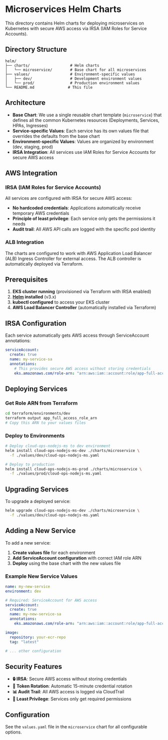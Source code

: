 # Microservices Helm Charts

This directory contains Helm charts for deploying microservices on Kubernetes with secure AWS access via IRSA (IAM Roles for Service Accounts).

## Directory Structure

```
helm/
├── charts/                  # Helm charts
│   └── microservice/        # Base chart for all microservices
├── values/                  # Environment-specific values
│   ├── dev/                 # Development environment values
│   └── prod/                # Production environment values
└── README.md               # This file
```

## Architecture

- **Base Chart**: We use a single reusable chart template (`microservice`) that defines all the common Kubernetes resources (Deployments, Services, HPAs, Ingresses)
- **Service-specific Values**: Each service has its own values file that overrides the defaults from the base chart
- **Environment-specific Values**: Values are organized by environment (dev, staging, prod)
- **IRSA Integration**: All services use IAM Roles for Service Accounts for secure AWS access

## AWS Integration

### IRSA (IAM Roles for Service Accounts)
All services are configured with IRSA for secure AWS access:
- **No hardcoded credentials**: Applications automatically receive temporary AWS credentials
- **Principle of least privilege**: Each service only gets the permissions it needs  
- **Audit trail**: All AWS API calls are logged with the specific pod identity

### ALB Integration
The charts are configured to work with AWS Application Load Balancer (ALB) Ingress Controller for external access. The ALB controller is automatically deployed via Terraform.

## Prerequisites

1. **EKS cluster running** (provisioned via Terraform with IRSA enabled)
2. **[Helm](https://helm.sh/docs/intro/install/) installed** (v3.x)
3. **kubectl configured** to access your EKS cluster
4. **AWS Load Balancer Controller** (automatically installed via Terraform)

## IRSA Configuration

Each service automatically gets AWS access through ServiceAccount annotations:

```yaml
serviceAccount:
  create: true
  name: my-service-sa
  annotations:
    # This provides secure AWS access without storing credentials
    eks.amazonaws.com/role-arn: "arn:aws:iam::account:role/app-full-access-role"
```

## Deploying Services

### Get Role ARN from Terraform
```bash
cd terraform/environments/dev
terraform output app_full_access_role_arn
# Copy this ARN to your values files
```

### Deploy to Environments
```bash
# Deploy cloud-ops-nodejs-ms to dev environment
helm install cloud-ops-nodejs-ms-dev ./charts/microservice \
  -f ./values/dev/cloud-ops-nodejs-ms.yaml

# Deploy to production
helm install cloud-ops-nodejs-ms-prod ./charts/microservice \
  -f ./values/prod/cloud-ops-nodejs-ms.yaml
```

## Upgrading Services

To upgrade a deployed service:

```bash
helm upgrade cloud-ops-nodejs-ms-dev ./charts/microservice \
  -f ./values/dev/cloud-ops-nodejs-ms.yaml
```

## Adding a New Service

To add a new service:

1. **Create values file** for each environment
2. **Add ServiceAccount configuration** with correct IAM role ARN
3. **Deploy** using the base chart with the new values file

### Example New Service Values
```yaml
name: my-new-service
environment: dev

# Required: ServiceAccount for AWS access
serviceAccount:
  create: true
  name: my-new-service-sa
  annotations:
    eks.amazonaws.com/role-arn: "arn:aws:iam::account:role/app-full-access-role"

image:
  repository: your-ecr-repo
  tag: "latest"

# ... other configuration
```

## Security Features

- **🔒 IRSA**: Secure AWS access without storing credentials
- **🔄 Token Rotation**: Automatic 15-minute credential rotation
- **📊 Audit Trail**: All AWS access is logged via CloudTrail
- **🎯 Least Privilege**: Services only get required permissions

## Configuration

See the `values.yaml` file in the `microservice` chart for all configurable options. 
